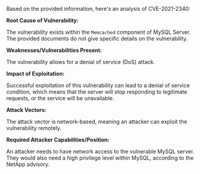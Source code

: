 Based on the provided information, here's an analysis of CVE-2021-2340:

**Root Cause of Vulnerability:**

The vulnerability exists within the `Memcached` component of MySQL Server. The provided documents do not give specific details on the vulnerability.

**Weaknesses/Vulnerabilities Present:**

The vulnerability allows for a denial of service (DoS) attack.

**Impact of Exploitation:**

Successful exploitation of this vulnerability can lead to a denial of service condition, which means that the server will stop responding to legitimate requests, or the service will be unavailable.

**Attack Vectors:**

The attack vector is network-based, meaning an attacker can exploit the vulnerability remotely.

**Required Attacker Capabilities/Position:**

An attacker needs to have network access to the vulnerable MySQL server. They would also need a high privilege level within MySQL, according to the NetApp advisory.